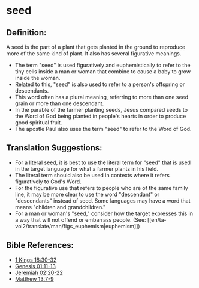 # seed #

## Definition: ##

A seed is the part of a plant that gets planted in the ground to reproduce more of the same kind of plant. It also has several figurative meanings.

* The term "seed" is used figuratively and euphemistically to refer to the tiny cells inside a man or woman that combine to cause a baby to grow inside the woman.
* Related to this, "seed" is also used to refer to a person's offspring or descendants.
* This word often has a plural meaning, referring to more than one seed grain or more than one descendant.
* In the parable of the farmer planting seeds, Jesus compared seeds to the Word of God being planted in people's hearts in order to produce good spiritual fruit.
* The apostle Paul also uses the term "seed" to refer to the Word of God.

## Translation Suggestions: ##

* For a literal seed, it is best to use the literal term for "seed" that is used in the target language for what a farmer plants in his field.
* The literal term should also be used in contexts where it refers figuratively to God's Word.
* For the figurative use that refers to people who are of the same family line, it may be more clear to use the word "descendant" or "descendants" instead of seed. Some languages may have a word that means "children and grandchildren."
* For a man or woman's "seed," consider how the target expresses this in a way that will not offend or embarrass people.  (See: [[en/ta-vol2/translate/man/figs_euphemism|euphemism]])



## Bible References: ##

* [1 Kings 18:30-32](en/tn/1ki/help/18/30)
* [Genesis 01:11-13](en/tn/gen/help/01/11)
* [Jeremiah 02:20-22](en/tn/jer/help/02/20)
* [Matthew 13:7-9](en/tn/mat/help/13/07)